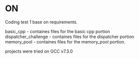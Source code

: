 # ON
Coding test 1 base on requirements.  

basic_cpp - containes files for the basic cpp portion  
dispatcher_challenge - containes files for the dispatcher portion  
memory_pool - containes files for the memory_pool portion.  

projects were tried on GCC v7.3.0  